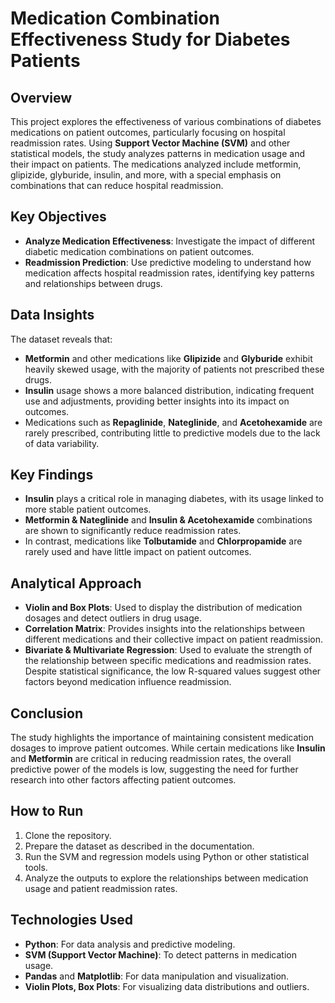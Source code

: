 # Medication Combination Effectiveness Study for Diabetes Patients

## Overview
This project explores the effectiveness of various combinations of diabetes medications on patient outcomes, particularly focusing on hospital readmission rates. Using **Support Vector Machine (SVM)** and other statistical models, the study analyzes patterns in medication usage and their impact on patients. The medications analyzed include metformin, glipizide, glyburide, insulin, and more, with a special emphasis on combinations that can reduce hospital readmission.

## Key Objectives
- **Analyze Medication Effectiveness**: Investigate the impact of different diabetic medication combinations on patient outcomes.
- **Readmission Prediction**: Use predictive modeling to understand how medication affects hospital readmission rates, identifying key patterns and relationships between drugs.

## Data Insights
The dataset reveals that:
- **Metformin** and other medications like **Glipizide** and **Glyburide** exhibit heavily skewed usage, with the majority of patients not prescribed these drugs.
- **Insulin** usage shows a more balanced distribution, indicating frequent use and adjustments, providing better insights into its impact on outcomes.
- Medications such as **Repaglinide**, **Nateglinide**, and **Acetohexamide** are rarely prescribed, contributing little to predictive models due to the lack of data variability.

## Key Findings
- **Insulin** plays a critical role in managing diabetes, with its usage linked to more stable patient outcomes.
- **Metformin & Nateglinide** and **Insulin & Acetohexamide** combinations are shown to significantly reduce readmission rates.
- In contrast, medications like **Tolbutamide** and **Chlorpropamide** are rarely used and have little impact on patient outcomes.

## Analytical Approach
- **Violin and Box Plots**: Used to display the distribution of medication dosages and detect outliers in drug usage.
- **Correlation Matrix**: Provides insights into the relationships between different medications and their collective impact on patient readmission.
- **Bivariate & Multivariate Regression**: Used to evaluate the strength of the relationship between specific medications and readmission rates. Despite statistical significance, the low R-squared values suggest other factors beyond medication influence readmission.

## Conclusion
The study highlights the importance of maintaining consistent medication dosages to improve patient outcomes. While certain medications like **Insulin** and **Metformin** are critical in reducing readmission rates, the overall predictive power of the models is low, suggesting the need for further research into other factors affecting patient outcomes.

## How to Run
1. Clone the repository.
2. Prepare the dataset as described in the documentation.
3. Run the SVM and regression models using Python or other statistical tools.
4. Analyze the outputs to explore the relationships between medication usage and patient readmission rates.

## Technologies Used
- **Python**: For data analysis and predictive modeling.
- **SVM (Support Vector Machine)**: To detect patterns in medication usage.
- **Pandas** and **Matplotlib**: For data manipulation and visualization.
- **Violin Plots, Box Plots**: For visualizing data distributions and outliers.
